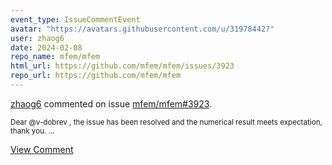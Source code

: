 ```yaml
---
event_type: IssueCommentEvent
avatar: "https://avatars.githubusercontent.com/u/31978442?"
user: zhaog6
date: 2024-02-08
repo_name: mfem/mfem
html_url: https://github.com/mfem/mfem/issues/3923
repo_url: https://github.com/mfem/mfem
---
```


<a href='https://github.com/zhaog6' target='_blank'>zhaog6</a> commented on issue <a href='https://github.com/mfem/mfem/issues/3923' target='_blank'>mfem/mfem#3923</a>.

<small>Dear @v-dobrev , the issue has been resolved and the numerical result meets expectation, thank you....</small>

<a href='https://github.com/mfem/mfem/issues/3923' target='_blank'>View Comment</a>